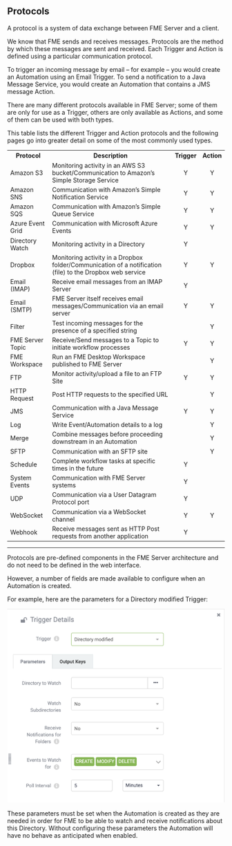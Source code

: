 ## Protocols ##

A protocol is a system of data exchange between FME Server and a client.

We know that FME sends and receives messages. Protocols are the method by which these messages are sent and received. Each Trigger and Action is defined using a particular communication protocol.

To trigger an incoming message by email – for example – you would create an Automation using an Email Trigger. To send a notification to a Java Message Service, you would create an Automation that contains a JMS message Action.

There are many different protocols available in FME Server; some of them are only for use as a Trigger, others are only available as Actions, and some of them can be used with both types.

This table lists the different Trigger and Action protocols and the following pages go into greater detail on some of the most commonly used types.

<table>
<tr><th>Protocol</th><th>Description</th><th>Trigger</th><th>Action</th></tr>
<tr><td>Amazon S3</td><td> Monitoring activity in an AWS S3 bucket/Communication to Amazon’s Simple Storage Service</td><td align="center">Y</td><td align="center">Y</td></tr>
<tr><td>Amazon SNS</td><td>Communication with Amazon’s Simple Notification Service</td><td align="center">Y</td><td align="center">Y</td></tr>
<tr><td>Amazon SQS</td><td>Communication with Amazon’s Simple Queue Service</td><td align="center">Y</td><td align="center">Y</td></tr>
<tr><td>Azure Event Grid</td><td>Communication with Microsoft Azure Events</td><td align="center">Y</td><td align="center">Y</td></tr>
<tr><td>Directory Watch</td><td>Monitoring activity in a Directory</td><td align="center">Y</td><td></td></tr>
<tr><td>Dropbox</td><td>Monitoring activity in a Dropbox folder/Communication of a notification (file) to the Dropbox web service</td><td align="center">Y</td><td align="center">Y</td></tr>
<tr><td>Email (IMAP)</td><td>Receive email messages from an IMAP Server</td><td align="center">Y</td><td align="center"></td></tr>
<tr><td>Email (SMTP)</td><td>FME Server itself receives email messages/Communication via an email server</td><td align="center">Y</td><td align="center">Y</td></tr>
<tr><td>Filter</td><td>Test incoming messages for the presence of a specified string</td><td align="center"></td><td align="center">Y</td></tr>
<tr><td>FME Server Topic</td><td>Receive/Send messages to a Topic to initiate workflow processes</td><td align="center">Y</td><td align="center">Y</td></tr>
<tr><td>FME Workspace</td><td>Run an FME Desktop Workspace published to FME Server</td><td align="center"></td><td align="center">Y</td></tr>
<tr><td>FTP</td><td>Monitor activity/upload a file to an FTP Site</td><td align="center">Y</td><td align="center">Y</td></tr>
<tr><td>HTTP Request</td><td>Post HTTP requests to the specified URL</td><td></td><td align="center">Y</td></tr>
<tr><td>JMS</td><td>Communication with a Java Message Service</td><td align="center">Y</td><td align="center">Y</td></tr>
<tr><td>Log</td><td>Write Event/Automation details to a log</td><td align="center"></td><td align="center">Y</td></tr>
<tr><td>Merge</td><td>Combine messages before proceeding downstream in an Automation</td><td align="center"></td><td align="center">Y</td></tr>
<tr><td>SFTP</td><td>Communication with an SFTP site</td><td></td><td align="center">Y</td></tr>
<tr><td>Schedule</td><td>Complete workflow tasks at specific times in the future</td><td align="center">Y</td><td align="center"></td></tr>
<tr><td>System Events</td><td>Communication with FME Server systems</td><td align="center">Y</td><td align="center"></td></tr>
<tr><td>UDP</td><td>Communication via a User Datagram Protocol port</td><td align="center">Y</td><td></td></tr>
<tr><td>WebSocket</td><td>Communication via a WebSocket channel</td><td align="center">Y</td><td align="center">Y</td></tr>
<tr><td>Webhook</td><td>Receive messages sent as HTTP Post requests from another application</td><td align="center">Y</td><td align="center"></td></tr>
</table>

---

Protocols are pre-defined components in the FME Server architecture and do not need to be defined in the web interface.

However, a number of fields are made available to configure when an Automation is created.

For example, here are the parameters for a Directory modified Trigger:

![](./Images/Img4.008.DWProtocolSettings.png)

These parameters must be set when the Automation is created as they are needed in order for FME to be able to watch and receive notifications about this Directory. Without configuring these parameters the Automation will have no behave as anticipated when enabled.
